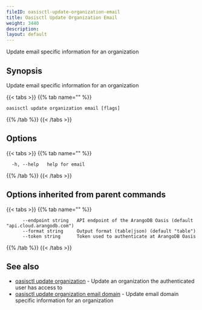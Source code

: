 ```yaml
---
fileID: oasisctl-update-organization-email
title: Oasisctl Update Organization Email
weight: 3440
description: 
layout: default
---
```

Update email specific information for an organization

## Synopsis

Update email specific information for an organization

{{< tabs >}}
{{% tab name="" %}}
```
oasisctl update organization email [flags]
```
{{% /tab %}}
{{< /tabs >}}

## Options

{{< tabs >}}
{{% tab name="" %}}
```
  -h, --help   help for email
```
{{% /tab %}}
{{< /tabs >}}

## Options inherited from parent commands

{{< tabs >}}
{{% tab name="" %}}
```
      --endpoint string   API endpoint of the ArangoDB Oasis (default "api.cloud.arangodb.com")
      --format string     Output format (table|json) (default "table")
      --token string      Token used to authenticate at ArangoDB Oasis
```
{{% /tab %}}
{{< /tabs >}}

## See also

* [oasisctl update organization](oasisctl-update-organization)	 - Update an organization the authenticated user has access to
* [oasisctl update organization email domain](oasisctl-update-organization-email-domain)	 - Update email domain specific information for an organization

